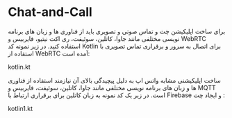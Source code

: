 # Chat-and-Call
برای ساخت اپلیکیشن چت و تماس صوتی و تصویری باید از فناوری ها و زبان های برنامه نویسی مختلفی مانند جاوا، کاتلین، سوئیفت، ری اکت نیتیو، فایربیس و WebRTC استفاده کنید.
در زیر نمونه کد Kotlin برای اتصال به سرور و برقراری تماس تصویری با استفاده از WebRTC آمده است:


kotlin.kt


ساخت اپلیکیشنی مشابه واتس اپ به دلیل پیچیدگی بالای آن نیازمند استفاده از فناوری ها و زبان های برنامه نویسی مختلفی مانند جاوا، کاتلین، سوئیفت، فایربیس و MQTT است. در زیر یک کد نمونه به زبان کاتلین برای برقراری ارتباط با Firebase و ایجاد چت :

kotlin1.kt
